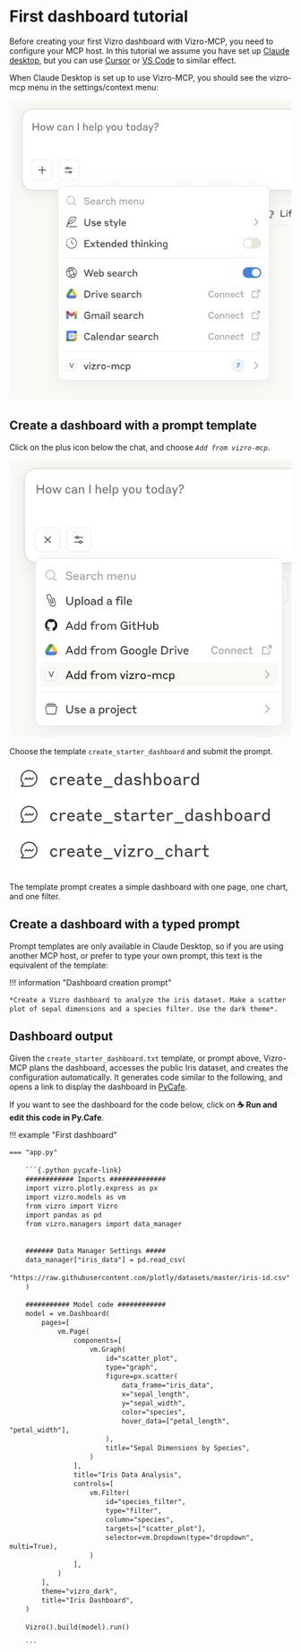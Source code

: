 # First dashboard tutorial

Before creating your first Vizro dashboard with Vizro-MCP, you need to configure your MCP host. In this tutorial we assume you have set up [Claude desktop](../guides/set-up-vizro-mcp-with-claude.md), but you can use [Cursor](../guides/set-up-vizro-mcp-with-cursor.md) or [VS Code](../guides/set-up-vizro-mcp-with-vscode.md) to similar effect. 

When Claude Desktop is set up to use Vizro-MCP, you should see the vizro-mcp menu in the settings/context menu:

![Claude Desktop MCP Server Icon](../../assets/images/claude_working.png)


## Create a dashboard with a prompt template
Click on the plus icon below the chat, and choose _`Add from vizro-mcp`_.

![Claude Desktop MCP Server Icon](../../assets/images/claude_prompt.png)

Choose the template `create_starter_dashboard` and submit the prompt.  

![](../../assets/images/vizro-mcp-templates-in-claude.png)

The template prompt creates a simple dashboard with one page, one chart, and one filter.

## Create a dashboard with a typed prompt

Prompt templates are only available in Claude Desktop, so if you are using another MCP host, or prefer to type your own prompt, this text is the equivalent of the template:

!!! information "Dashboard creation prompt"
    
    *Create a Vizro dashboard to analyze the iris dataset. Make a scatter plot of sepal dimensions and a species filter. Use the dark theme*.


## Dashboard output
Given the `create_starter_dashboard.txt` template, or prompt above, Vizro-MCP plans the dashboard, accesses the public Iris dataset, and creates the configuration automatically. It generates code similar to the following, and opens a link to display the dashboard in [PyCafe](https://py.cafe/). 

If you want to see the dashboard for the code below, click on **☕️ Run and edit this code in Py.Cafe**.

!!! example "First dashboard"

    === "app.py"

        ```{.python pycafe-link}
        ############ Imports ##############
        import vizro.plotly.express as px
        import vizro.models as vm
        from vizro import Vizro
        import pandas as pd
        from vizro.managers import data_manager


        ####### Data Manager Settings #####
        data_manager["iris_data"] = pd.read_csv(
            "https://raw.githubusercontent.com/plotly/datasets/master/iris-id.csv"
        )

        ########### Model code ############
        model = vm.Dashboard(
            pages=[
                vm.Page(
                    components=[
                        vm.Graph(
                            id="scatter_plot",
                            type="graph",
                            figure=px.scatter(
                                data_frame="iris_data",
                                x="sepal_length",
                                y="sepal_width",
                                color="species",
                                hover_data=["petal_length", "petal_width"],
                            ),
                            title="Sepal Dimensions by Species",
                        )
                    ],
                    title="Iris Data Analysis",
                    controls=[
                        vm.Filter(
                            id="species_filter",
                            type="filter",
                            column="species",
                            targets=["scatter_plot"],
                            selector=vm.Dropdown(type="dropdown", multi=True),
                        )
                    ],
                )
            ],
            theme="vizro_dark",
            title="Iris Dashboard",
        )

        Vizro().build(model).run()

        ```
